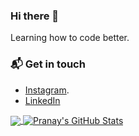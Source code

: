 ### Hi there 👋

Learning how to code better.
### 📬  Get in touch

 - [Instagram](instagram.com/pranayprajapati_._).
 - [LinkedIn](https://www.linkedin.com/in/pranay-prajapati-ba510b185/)

<a href="https://github.com/pranay101/pranay101">
  <img align="center" src="https://github-readme-stats.vercel.app/api/top-langs/?username=pranay101&title_color=ffffff&text_color=c9cacc&icon_color=2bbc8a&bg_color=1d1f21" />
</a>

<a href="https://github.com/pranay101/pranay101">
  <img align="center" src="https://github-readme-stats.vercel.app/api?username=pranay101&show_icons=true&line_height=27&count_private=true&title_color=ffffff&text_color=c9cacc&icon_color=2bbc8a&bg_color=1d1f21" alt="Pranay's GitHub Stats" />
</a>

<!--
**pranay101/pranay101** is a ✨ _special_ ✨ repository because its `README.md` (this file) appears on your GitHub profile.

Here are some ideas to get you started:

- 🔭 I’m currently working on ...
- 🌱 I’m currently learning ...
- 👯 I’m looking to collaborate on ...
- 🤔 I’m looking for help with ...
- 💬 Ask me about ...
- 📫 How to reach me: ...
- 😄 Pronouns: ...
- ⚡ Fun fact: ...
-->
